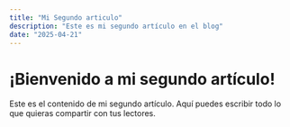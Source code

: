 ```yaml
---
title: "Mi Segundo articulo"
description: "Este es mi segundo artículo en el blog"
date: "2025-04-21"
---
```


# ¡Bienvenido a mi segundo artículo!

Este es el contenido de mi segundo artículo. Aquí puedes escribir todo lo que quieras compartir con tus lectores.
